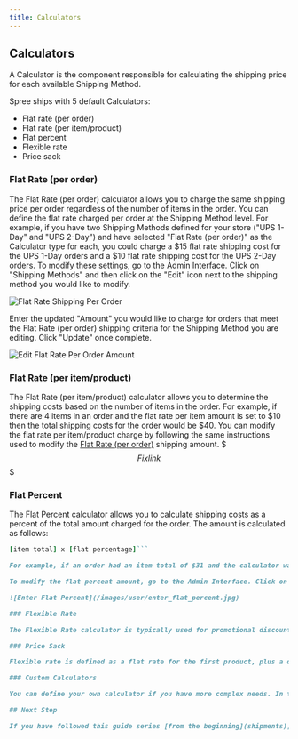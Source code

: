 ```yaml
---
title: Calculators
---
```


## Calculators

A Calculator is the component responsible for calculating the shipping price for each available Shipping Method.

Spree ships with 5 default Calculators:

* Flat rate (per order)
* Flat rate (per item/product)
* Flat percent
* Flexible rate
* Price sack

### Flat Rate (per order)

The Flat Rate (per order) calculator allows you to charge the same shipping price per order regardless of the number of items in the order. You can define the flat rate charged per order at the Shipping Method level. For example, if you have two Shipping Methods defined for your store ("UPS 1-Day" and "UPS 2-Day") and have selected "Flat Rate (per order)" as the Calculator type for each, you could charge a $15 flat rate shipping cost for the UPS 1-Day orders and a $10 flat rate shipping cost for the UPS 2-Day orders. To modify these settings, go to the Admin Interface. Click on "Shipping Methods" and then click on the "Edit" icon next to the shipping method you would like to modify.

![Flat Rate Shipping Per Order](/images/user/edit_flat_rate_calculator.jpg)

Enter the updated "Amount" you would like to charge for orders that meet the Flat Rate (per order) shipping criteria for the Shipping Method you are editing. Click "Update" once complete.

![Edit Flat Rate Per Order Amount](/images/user/flat_rate_amount.jpg)

### Flat Rate (per item/product)

The Flat Rate (per item/product) calculator allows you to determine the shipping costs based on the number of items in the order. For example, if there are 4 items in an order and the flat rate per item amount is set to $10 then the total shipping costs for the order would be $40. You can modify the flat rate per item/product charge by following the same instructions used to modify the [Flat Rate (per order)](user/shipping-methods.html) shipping amount.
$$$
Fix link
$$$

### Flat Percent

The Flat Percent calculator allows you to calculate shipping costs as a percent of the total amount charged for the order. The amount is calculated as follows:

```ruby
[item total] x [flat percentage]```

For example, if an order had an item total of $31 and the calculator was configured to have a flat percent amount of 10, the discount would be $3.10, because $31 x 10% = $3.10.

To modify the flat percent amount, go to the Admin Interface. Click on "Shipping Methods" and then click on the "Edit" icon next to the shipping method you would like to modify. If "Flat Percent" is not already selected as the Calculator type, then select it from the "Calculator" drop down menu and click "Update". Once complete, a field will appear named "Flat Percent" where you can enter the value for the flat percentage you would like to charge for shipping costs per order. If "Flat Percent" is already selected as the Calculator type then you can jump to the step where you enter the flat percentage amount in the "Flat Percent" field. Click "Update" once complete.

![Enter Flat Percent](/images/user/enter_flat_percent.jpg)

### Flexible Rate

The Flexible Rate calculator is typically used for promotional discounts when you want to give a specific discount for the first product, and then subsequent discounts for other products, up to a certain amount. For example, if you wanted to charge $10 for the first item, $5 for the next 3 items, and $0 for items beyond

### Price Sack

Flexible rate is defined as a flat rate for the first product, plus a different flat rate for each additional product.

### Custom Calculators

You can define your own calculator if you have more complex needs. In that case, check out the [Calculators Guide](../developer/calculators.html).

## Next Step

If you have followed this guide series [from the beginning](shipments), your store is now stocked with [shipping categories](shipping_categories), [geographical shipping zones](zones), and calculators. The final step is to pull it all together into [shipping methods](shipping_methods), from which your customers can choose at checkout.